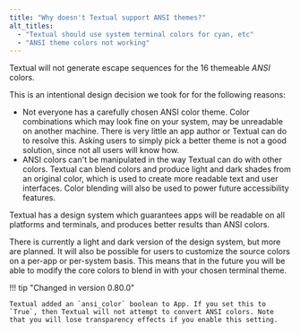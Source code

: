 ```yaml
---
title: "Why doesn't Textual support ANSI themes?"
alt_titles:
  - "Textual should use system terminal colors for cyan, etc"
  - "ANSI theme colors not working"
---
```


Textual will not generate escape sequences for the 16 themeable *ANSI* colors.

This is an intentional design decision we took for for the following reasons:

- Not everyone has a carefully chosen ANSI color theme. Color combinations which may look fine on your system, may be unreadable on another machine. There is very little an app author or Textual can do to resolve this. Asking users to simply pick a better theme is not a good solution, since not all users will know how.
- ANSI colors can't be manipulated in the way Textual can do with other colors. Textual can blend colors and produce light and dark shades from an original color, which is used to create more readable text and user interfaces. Color blending will also be used to power future accessibility features.

Textual has a design system which guarantees apps will be readable on all platforms and terminals, and produces better results than ANSI colors.

There is currently a light and dark version of the design system, but more are planned. It will also be possible for users to customize the source colors on a per-app or per-system basis. This means that in the future you will be able to modify the core colors to blend in with your chosen terminal theme.

!!! tip "Changed in version 0.80.0"

    Textual added an `ansi_color` boolean to App. If you set this to `True`, then Textual will not attempt to convert ANSI colors. Note that you will lose transparency effects if you enable this setting.
